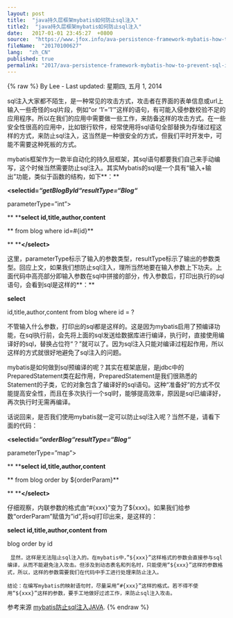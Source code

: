 ```yaml
---
layout: post
title:  "java持久层框架mybatis如何防止sql注入"
title2:  "java持久层框架mybatis如何防止sql注入"
date:   2017-01-01 23:45:27  +0800
source:  "https://www.jfox.info/ava-persistence-framework-mybatis-how-to-prevent-sql-injection.html"
fileName:  "20170100627"
lang:  "zh_CN"
published: true
permalink: "2017/ava-persistence-framework-mybatis-how-to-prevent-sql-injection.html"
---
```

{% raw %}
By Lee - Last updated: 星期四, 五月 1, 2014

sql注入大家都不陌生，是一种常见的攻击方式，攻击者在界面的表单信息或url上输入一些奇怪的sql片段，例如“or ‘1’=’1’”这样的语句，有可能入侵参数校验不足的应用程序。所以在我们的应用中需要做一些工作，来防备这样的攻击方式。在一些安全性很高的应用中，比如银行软件，经常使用将sql语句全部替换为存储过程这样的方式，来防止sql注入，这当然是一种很安全的方式，但我们平时开发中，可能不需要这种死板的方式。

mybatis框架作为一款半自动化的持久层框架，其sql语句都要我们自己来手动编写，这个时候当然需要防止sql注入。其实Mybatis的sql是一个具有“输入+输出”功能，类似于函数的结构，如下**：**

**<****select****id=*“getBlogById“*resultType=*“Blog“***

parameterType=”int”>

**       ****select id,title,author,content**

**       from blog where id=#{id}**

**    ****</****select****>**

这里，parameterType标示了输入的参数类型，resultType标示了输出的参数类型。回应上文，如果我们想防止sql注入，理所当然地要在输入参数上下功夫。上面代码中高亮部分即输入参数在sql中拼接的部分，传入参数后，打印出执行的sql语句，会看到sql是这样的**：**

**select**

id,title,author,content from blog where id = ?

不管输入什么参数，打印出的sql都是这样的。这是因为mybatis启用了预编译功能，在sql执行前，会先将上面的sql发送给数据库进行编译，执行时，直接使用编译好的sql，替换占位符“？”就可以了。因为sql注入只能对编译过程起作用，所以这样的方式就很好地避免了sql注入的问题。

mybatis是如何做到sql预编译的呢？其实在框架底层，是jdbc中的PreparedStatement类在起作用，PreparedStatement是我们很熟悉的Statement的子类，它的对象包含了编译好的sql语句。这种“准备好”的方式不仅能提高安全性，而且在多次执行一个sql时，能够提高效率，原因是sql已编译好，再次执行时无需再编译。

话说回来，是否我们使用mybatis就一定可以防止sql注入呢？当然不是，请看下面的代码：

**<****select****id=*“orderBlog“*resultType=*“Blog“***

parameterType=”map”>

**       ****select id,title,author,content**

**       from blog order by ${orderParam}**

**    ****</****select****>**

仔细观察，内联参数的格式由“#{xxx}”变为了${xxx}。如果我们给参数“orderParam”赋值为”id”,将sql打印出来，是这样的：

**select id,title,author,content from**

blog order by id

     显然，这样是无法阻止sql注入的。在mybatis中，”${xxx}”这样格式的参数会直接参与sql编译，从而不能避免注入攻击。但涉及到动态表名和列名时，只能使用“${xxx}”这样的参数格式，所以，这样的参数需要我们在代码中手工进行处理来防止注入。

    结论：在编写mybatis的映射语句时，尽量采用“#{xxx}”这样的格式。若不得不使用“${xxx}”这样的参数，要手工地做好过滤工作，来防止sql注入攻击。

参考来源 [mybatis防止sql注入JAVA](https://www.jfox.info/go.php?url=http://www.jfox.info/url.php?url=http%3A%2F%2Fwww.rrzhai.com%2Fp%2F25420.html).
{% endraw %}
